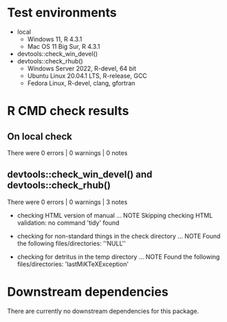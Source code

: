 # Test environments

* local
    * Windows 11, R 4.3.1
    * Mac OS 11 Big Sur, R 4.3.1
* devtools::check_win_devel()
* devtools::check_rhub()
    * Windows Server 2022, R-devel, 64 bit
    * Ubuntu Linux 20.04.1 LTS, R-release, GCC
    * Fedora Linux, R-devel, clang, gfortran

# R CMD check results

## On local check 

There were 0 errors  | 0 warnings  | 0 notes

## devtools::check_win_devel() and devtools::check_rhub()

There were 0 errors  | 0 warnings  | 3 notes

* checking HTML version of manual ... NOTE
  Skipping checking HTML validation: no command 'tidy' found

* checking for non-standard things in the check directory ... NOTE
  Found the following files/directories:
  ''NULL''

* checking for detritus in the temp directory ... NOTE
  Found the following files/directories:
    'lastMiKTeXException'

# Downstream dependencies

There are currently no downstream dependencies for this package.

